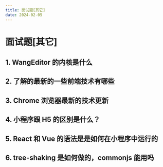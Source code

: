 ```yaml
---
title: 面试题[其它]
date: 2024-02-05
---
```


# 面试题[其它]



## 1. WangEditor 的内核是什么





## 2. 了解的最新的一些前端技术有哪些





## 3. Chrome 浏览器最新的技术更新





## 4. 小程序跟 H5 的区别是什么？





## 5. React 和 Vue 的语法是是如何在小程序中运行的





## 6. tree-shaking 是如何做的，commonjs 能用吗



